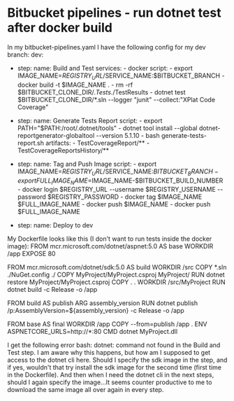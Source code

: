 
# Bitbucket pipelines - run dotnet test after docker build

In my bitbucket-pipelines.yaml I have the following config for my dev branch:
dev:
   - step:
       name: Build and Test
       services:
         - docker
       script: 
         - export IMAGE_NAME=$REGISTRY_URL/$SERVICE_NAME:$BITBUCKET_BRANCH
         - docker build -t $IMAGE_NAME .
         - rm -rf $BITBUCKET_CLONE_DIR/*.Tests.*/TestResults
         - dotnet test $BITBUCKET_CLONE_DIR/*.sln --logger "junit" --collect:"XPlat Code Coverage"
            
   - step:
       name: Generate Tests Report
       script:
         - export PATH="$PATH:/root/.dotnet/tools"
         - dotnet tool install --global dotnet-reportgenerator-globaltool --version 5.1.10
         - bash generate-tests-report.sh
       artifacts:
         - TestCoverageReport/**
         - TestCoverageReportsHistory/**

  - step:
      name: Tag and Push Image
      script:
         - export IMAGE_NAME=$REGISTRY_URL/$SERVICE_NAME:$BITBUCKET_BRANCH
         - export FULL_IMAGE_NAME=$IMAGE_NAME-$BITBUCKET_BUILD_NUMBER
         - docker login $REGISTRY_URL --username $REGISTRY_USERNAME --password $REGISTRY_PASSWORD
         - docker tag  $IMAGE_NAME $FULL_IMAGE_NAME
         - docker push $IMAGE_NAME
         - docker push $FULL_IMAGE_NAME
     
   - step:
       name: Deploy to dev

My Dockerfile looks like this (I don't want to run tests inside the docker image):
FROM mcr.microsoft.com/dotnet/aspnet:5.0 AS base
WORKDIR /app
EXPOSE 80

FROM mcr.microsoft.com/dotnet/sdk:5.0 AS build
WORKDIR /src
COPY *.sln ./NuGet.config ./
COPY MyProject/MyProject.csproj MyProject/
RUN dotnet restore MyProject/MyProject.csproj
COPY . .
WORKDIR /src/MyProject
RUN dotnet build -c Release -o /app

FROM build AS publish
ARG assembly_version
RUN dotnet publish  /p:AssemblyVersion=${assembly_version} -c Release -o /app

FROM base AS final
WORKDIR /app
COPY --from=publish /app .
ENV ASPNETCORE_URLS=http://*:80
CMD dotnet MyProject.dll

I get the following error bash: dotnet: command not found in the Build and Test step. I am aware why this happens, but how am I supposed to get access to the dotnet cli here. Should I specify the sdk image in the step, and if yes, wouldn't that try install the sdk image for the second time (first time in the Dockerfile). And then when I need the dotnet cli in the next steps, should I again specify the image...It seems counter productive to me to download the same image all over again in every step.

        